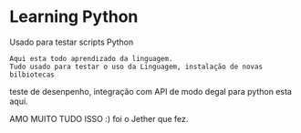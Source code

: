 # Learning Python
 Usado para testar scripts Python

    Aqui esta todo aprendizado da linguagem.
    Tudo usado para testar o uso da Linguagem, instalação de novas bilbiotecas
teste de desenpenho, integração com API de modo degal para python esta aqui.

AMO MUITO TUDO ISSO :)
 foi o Jether que fez. 

